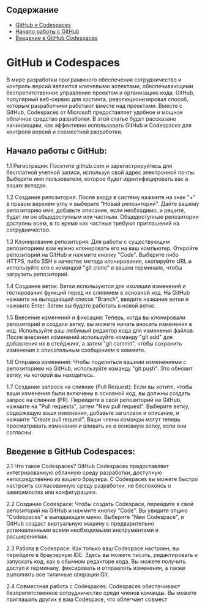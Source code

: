 ## Содержание
- [GitHub и Codespaces](#github-и-codespaces)
- [Начало работы с GitHub](#начало-работы-с-github)
- [Введение в GitHub Codespaces](#введение-в-github-codespaces)

# GitHub и Codespaces

В мире разработки программного обеспечения сотрудничество и контроль версий являются ключевыми аспектами, обеспечивающими беспрепятственное управление проектом и организацию кода. GitHub, популярный веб-сервис для хостинга, революционизировал способ, которым разработчики работают вместе над проектами. Вместе с GitHub, Codespaces от Microsoft предоставляет удобное и мощное облачное средство разработки. В этой статье будет рассказано начинающим, как эффективно использовать GitHub и Codespaces для контроля версий и совместной разработки.

## Начало работы с GitHub:
1.1 Регистрация:
Посетите github.com и зарегистрируйтесь для бесплатной учетной записи, используя свой адрес электронной почты. Выберите имя пользователя, которое будет идентифицировать вас в ваших вкладах.

1.2 Создание репозитория:
После входа в систему нажмите на знак "+" в правом верхнем углу и выберите "Новый репозиторий". Дайте вашему репозиторию имя, добавьте описание, если необходимо, и решите, будет ли он общедоступным или частным. Общедоступные репозитории доступны всем, в то время как частные требуют приглашений на сотрудничество.

1.3 Клонирование репозитория:
Для работы с существующим репозиторием вам нужно клонировать его на ваш компьютер. Откройте репозиторий на GitHub и нажмите кнопку "Code". Выберите либо HTTPS, либо SSH в качестве метода клонирования, скопируйте URL и используйте его с командой "git clone" в вашем терминале, чтобы загрузить репозиторий.

1.4 Создание веток:
Ветки используются для изоляции изменений и тестирования функций перед их слиянием в основной код. На GitHub нажмите на выпадающий список "Branch", введите название ветки и нажмите Enter. Затем вы будете работать в новой ветке.

1.5 Внесение изменений и фиксация:
Теперь, когда вы клонировали репозиторий и создали ветку, вы можете начать вносить изменения в код. Используйте ваш любимый редактор кода для изменения файлов. После внесения изменений используйте команду "git add" для добавления их в стейджинг, а затем "git commit", чтобы сохранить изменения с описательным сообщением о коммите.

1.6 Отправка изменений:
Чтобы поделиться вашими изменениями с репозиторием на GitHub, используйте команду "git push". Это обновит ветку, на которой вы находитесь.

1.7 Создание запроса на слияние (Pull Request):
Если вы хотите, чтобы ваши изменения были включены в основной код, вы должны создать запрос на слияние (PR). Перейдите в свой репозиторий на GitHub, нажмите на "Pull requests", затем "New pull request". Выберите ветку, содержащую ваши изменения, добавьте заголовок и описание, и нажмите "Create pull request". Ваши члены команды могут теперь просматривать изменения и вливать их в основную ветку, если они согласны.

## Введение в GitHub Codespaces:
2.1 Что такое Codespaces?
GitHub Codespaces предоставляет интегрированную облачную среду разработки, доступную непосредственно из вашего браузера. С Codespaces вы можете быстро настроить согласованную среду разработки, не беспокоясь о зависимостях или конфигурациях.

2.2 Создание Codespace:
Чтобы создать Codespace, перейдите в свой репозиторий на GitHub и нажмите кнопку "Code". Вы увидите опцию "Codespaces" в выпадающем меню. Выберите "New Codespace", и GitHub создаст виртуальную машину с предварительно установленными всеми необходимыми инструментами и расширениями.

2.3 Работа в Codespace:
Как только ваш Codespace настроен, вы перейдете в браузерную IDE. Здесь вы можете писать, редактировать и запускать код, как в обычном редакторе кода. Вы можете получить доступ к терминалу, фиксировать и отправлять изменения, а также выполнять все типичные операции Git.

2.4 Совместная работа с Codespaces:
Codespaces обеспечивают безпрепятственное сотрудничество среди членов команды. Вы можете приглашать других в ваш Codespace, что облегчает совмест
